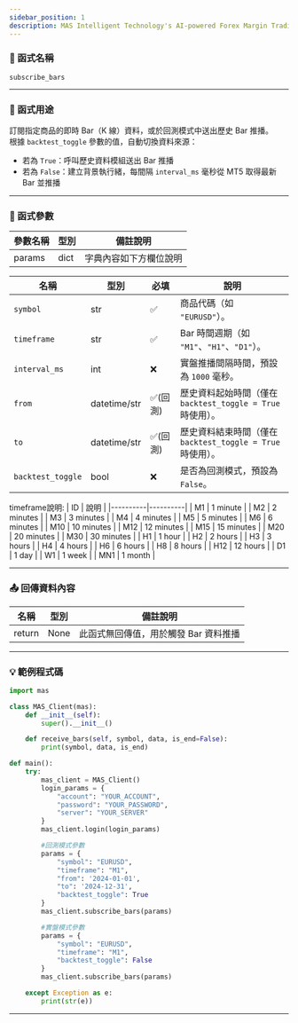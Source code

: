 ```yaml
---
sidebar_position: 1
description: MAS Intelligent Technology's AI-powered Forex Margin Trading Platform with full MetaTrader MT5 broker integration allows investors to generate automated trading strategies simply by entering text. Supports instant backtesting,real-time data synchronization,and seamless multi-broker switching. No coding experience required to easily launch AI automated trading,optimize strategies,and reduce market risk. Designed for both individual traders and financial institutions with standardized MetaTrader MT5-compatible APIs,automated backtesting,and quantitative strategy optimization to help enterprises deploy stable and efficient trading solutions quickly.
---
```


### 🧩 函式名稱

`subscribe_bars`

---

### 🎯 函式用途

訂閱指定商品的即時 Bar（K 線）資料，或於回測模式中送出歷史 Bar 推播。  
根據 `backtest_toggle` 參數的值，自動切換資料來源：

- 若為 `True`：呼叫歷史資料模組送出 Bar 推播  
- 若為 `False`：建立背景執行緒，每間隔 `interval_ms` 毫秒從 MT5 取得最新 Bar 並推播

---

### 🔧 函式參數

| 參數名稱 | 型別 | 備註說明 |
|----------|------|----------|
| params   | dict | 字典內容如下方欄位說明 |

| 名稱             | 型別          | 必填        | 說明                                                          |
|------------------|---------------|------------|---------------------------------------------------------------|
| `symbol`         | str           | ✅        | 商品代碼（如 `"EURUSD"`）。                                     |
| `timeframe`      | str           | ✅        | Bar 時間週期（如 `"M1"`、`"H1"`、`"D1"`）。                     |
| `interval_ms`    | int           | ❌        | 實盤推播間隔時間，預設為 `1000` 毫秒。                          |
| `from`           | datetime/str  | ✅(回測)  | 歷史資料起始時間（僅在 `backtest_toggle = True` 時使用）。       |
| `to`             | datetime/str  | ✅(回測)  | 歷史資料結束時間（僅在 `backtest_toggle = True` 時使用）。       |
| `backtest_toggle`| bool          | ❌        | 是否為回測模式，預設為 `False`。                               |      


timeframe說明:
| ID | 說明 |
|----------|----------|
| M1 | 1 minute | 
| M2 | 2 minutes | 
| M3 | 3 minutes | 
| M4 | 4 minutes | 
| M5 | 5 minutes | 
| M6 | 6 minutes | 
| M10 | 10 minutes | 
| M12 | 12 minutes | 
| M15 | 15 minutes | 
| M20 | 20 minutes | 
| M30 | 30 minutes | 
| H1 | 1 hour | 
| H2 | 2 hours | 
| H3 | 3 hours | 
| H4 | 4 hours | 
| H6 | 6 hours | 
| H8 | 8 hours | 
| H12 | 12 hours | 
| D1 | 1 day | 
| W1 | 1 week | 
| MN1 | 1 month | 

---

### 📤 回傳資料內容

| 名稱   | 型別 | 備註說明                          |
|--------|------|-----------------------------------|
| return | None | 此函式無回傳值，用於觸發 Bar 資料推播 |

---

### 💡 範例程式碼

```python
import mas

class MAS_Client(mas):
    def __init__(self):
        super().__init__()

    def receive_bars(self, symbol, data, is_end=False):
        print(symbol, data, is_end)

def main():
    try:
        mas_client = MAS_Client()
        login_params = {
            "account": "YOUR_ACCOUNT",
            "password": "YOUR_PASSWORD",
            "server": "YOUR_SERVER"
        }
        mas_client.login(login_params)

        #回測模式參數
        params = {
            "symbol": "EURUSD",
            "timeframe": "M1",
            "from": '2024-01-01',
            "to": '2024-12-31',
            "backtest_toggle": True
        }
        mas_client.subscribe_bars(params)

        #實盤模式參數
        params = {
            "symbol": "EURUSD",
            "timeframe": "M1",
            "backtest_toggle": False
        }
        mas_client.subscribe_bars(params)

    except Exception as e:
        print(str(e))
```
---
